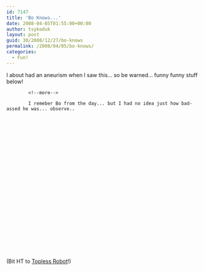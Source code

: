 ```yaml
---
id: 7147
title: 'Bo Knows...'
date: 2008-04-05T01:55:00+00:00
author: tsykoduk
layout: post
guid: 30/2008/12/27/bo-knows
permalink: /2008/04/05/bo-knows/
categories:
  - Fun!
---
```

I about had an aneurism when I saw this... so be warned... funny funny stuff below!

            <!--more-->

            I remeber Bo from the day... but I had no idea just how bad-assed he was... observe..


<object width="425" height="355"><param name="movie" value="http://www.youtube.com/v/hAAgfY_NHzw&#38;hl=en"></param><param name="wmode" value="transparent"></param><embed src="http://www.youtube.com/v/hAAgfY_NHzw&#38;hl=en" type="application/x-shockwave-flash" wmode="transparent" width="425" height="355"></embed></object>

(Bit HT to <a href="http://www.toplessrobot.com/2008/03/meet_the_biggest_video_game_badass_of_all_time.php">Topless Robot</a>!)